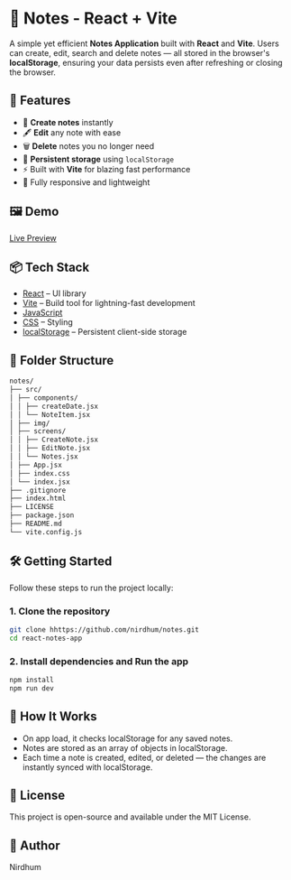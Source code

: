 # 📝 Notes - React + Vite

A simple yet efficient **Notes Application** built with **React** and **Vite**. Users can create, edit, search and delete notes — all stored in the browser's **localStorage**, ensuring your data persists even after refreshing or closing the browser.

## 🚀 Features

- 🧠 **Create notes** instantly
- 🖋️ **Edit** any note with ease
- 🗑️ **Delete** notes you no longer need
- 💾 **Persistent storage** using `localStorage`
- ⚡ Built with **Vite** for blazing fast performance
- 📱 Fully responsive and lightweight

## 🖼️ Demo

[Live Preview](https://nirdhum.github.io/git-profiles/)

## 📦 Tech Stack

- [React](https://reactjs.org/) – UI library
- [Vite](https://vitejs.dev/) – Build tool for lightning-fast development
- [JavaScript](https://developer.mozilla.org/en-US/docs/Web/JavaScript)
- [CSS](https://developer.mozilla.org/en-US/docs/Web/CSS) – Styling
- [localStorage](https://developer.mozilla.org/en-US/docs/Web/API/Window/localStorage) – Persistent client-side storage

## 📂 Folder Structure

```bash
notes/
├── src/
│ ├── components/
│ │ ├── createDate.jsx
│ │ └── NoteItem.jsx
│ ├── img/
│ ├── screens/
│ │ ├── CreateNote.jsx
│ │ ├── EditNote.jsx
│ │ └── Notes.jsx
│ ├── App.jsx
│ ├── index.css
│ └── index.jsx
├── .gitignore
├── index.html
├── LICENSE
├── package.json
├── README.md
└── vite.config.js
```

## 🛠️ Getting Started

Follow these steps to run the project locally:

### 1. Clone the repository

```bash
git clone hhttps://github.com/nirdhum/notes.git
cd react-notes-app
```

### 2. Install dependencies and Run the app

```bash
npm install
npm run dev
```

## 🧠 How It Works

- On app load, it checks localStorage for any saved notes.
- Notes are stored as an array of objects in localStorage.
- Each time a note is created, edited, or deleted — the changes are instantly synced with localStorage.

## 🧾 License

This project is open-source and available under the MIT License.

## 👤 Author

Nirdhum

